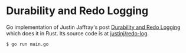 # Durability and Redo Logging

Go implementation of Justin Jaffray's post [Durability and Redo Logging](http://justinjaffray.com/durability-and-redo-logging/) which does it in Rust.
Its source code is at [justinj/redo-log](https://github.com/justinj/redo-log).

```
$ go run main.go
```
